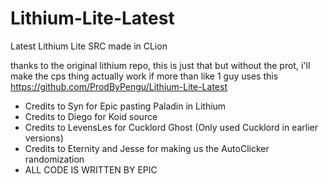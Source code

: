 # Lithium-Lite-Latest
Latest Lithium Lite SRC made in CLion

thanks to the original lithium repo, this is just that but without the prot, i'll make the cps thing actually work if more than like 1 guy uses this
https://github.com/ProdByPengu/Lithium-Lite-Latest
* Credits to Syn for Epic pasting Paladin in Lithium
* Credits to Diego for Koid source
* Credits to LevensLes for Cucklord Ghost (Only used Cucklord in earlier versions)
* Credits to Eternity and Jesse for making us the AutoClicker randomization
* ALL CODE IS WRITTEN BY EPIC
